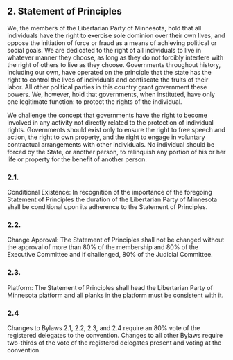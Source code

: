 ## 2. Statement of Principles
We, the members of the Libertarian Party of Minnesota, hold that all individuals have the right to exercise sole dominion over their own lives, and oppose the initiation of force or fraud as a means of achieving political or social goals. We are dedicated to the right of all individuals to live in whatever manner they choose, as long as they do not forcibly interfere with the right of others to live as they choose. Governments throughout history, including our own, have operated on the principle that the state has the right to control the lives of individuals and confiscate the fruits of their labor. All other political parties in this country grant government these powers. We, however, hold that governments, when instituted, have only one legitimate function: to protect the rights of the individual.

We challenge the concept that governments have the right to become involved in any activity not directly related to the protection of individual rights. Governments should exist only to ensure the right to free speech and action, the right to own property, and the right to engage in voluntary contractual arrangements with other individuals. No individual should be forced by the State, or another person, to relinquish any portion of his or her life or property for the benefit of another person.

### 2.1. 
Conditional Existence: In recognition of the importance of the foregoing Statement of Principles the duration of the Libertarian Party of Minnesota shall be conditional upon its adherence to the Statement of Principles.

### 2.2. 
Change Approval: The Statement of Principles shall not be changed without the approval of more than 80% of the membership and 80% of the Executive Committee and if challenged, 80% of the Judicial Committee.

### 2.3. 
Platform: The Statement of Principles shall head the Libertarian Party of Minnesota platform and all planks in the platform must be consistent with it.

### 2.4 
Changes to Bylaws 2.1, 2.2, 2.3, and 2.4 require an 80% vote of the registered delegates to the convention. Changes to all other Bylaws require two-thirds of the vote of the registered delegates present and voting at the convention.
